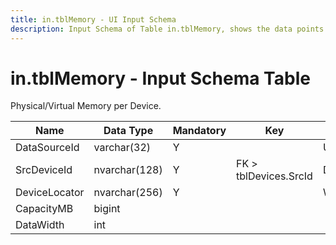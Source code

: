 ```yaml
---
title: in.tblMemory - UI Input Schema
description: Input Schema of Table in.tblMemory, shows the data points and types included on this table.
---
```

# in.tblMemory - Input Schema Table

Physical/Virtual Memory per Device.​

| Name          | Data Type     | Mandatory | Key                   | Comment                                 |
|---------------|---------------|-----------|-----------------------|-----------------------------------------|
| DataSourceId  | varchar(​​32)   | Y         |                       | Unique ID of the source of this record. |
| SrcDeviceId   | nvarchar(128) | Y         | FK > tblDevices.SrcId | Device this RAM is installed in.        |
| DeviceLocator | nvarchar(256) | Y         |                       | Win32_PhysicalMemory.DeviceLocator      |
| CapacityMB    | bigint        |           |                       |                                         |
| DataWidth     | int           |           |                       |                                         |